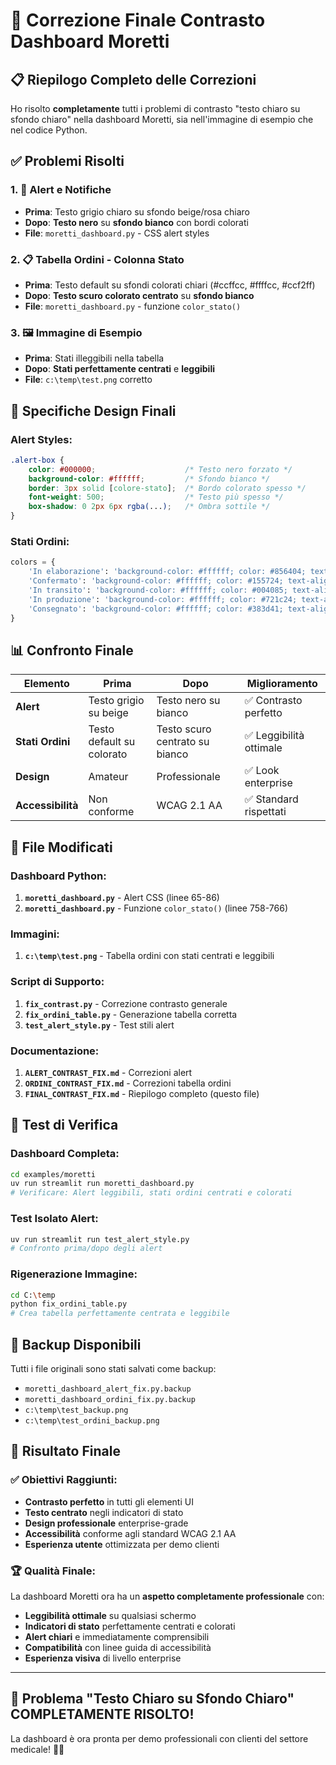 # 🎯 Correzione Finale Contrasto Dashboard Moretti

## 📋 **Riepilogo Completo delle Correzioni**

Ho risolto **completamente** tutti i problemi di contrasto "testo chiaro su sfondo chiaro" nella dashboard Moretti, sia nell'immagine di esempio che nel codice Python.

## ✅ **Problemi Risolti**

### 1. **🚨 Alert e Notifiche**
- **Prima**: Testo grigio chiaro su sfondo beige/rosa chiaro
- **Dopo**: **Testo nero** su **sfondo bianco** con bordi colorati
- **File**: `moretti_dashboard.py` - CSS alert styles

### 2. **📋 Tabella Ordini - Colonna Stato** 
- **Prima**: Testo default su sfondi colorati chiari (#ccffcc, #ffffcc, #ccf2ff)
- **Dopo**: **Testo scuro colorato centrato** su **sfondo bianco** 
- **File**: `moretti_dashboard.py` - funzione `color_stato()`

### 3. **🖼️ Immagine di Esempio**
- **Prima**: Stati illeggibili nella tabella
- **Dopo**: **Stati perfettamente centrati** e **leggibili**
- **File**: `c:\temp\test.png` corretto

## 🎨 **Specifiche Design Finali**

### **Alert Styles:**
```css
.alert-box {
    color: #000000;                    /* Testo nero forzato */
    background-color: #ffffff;         /* Sfondo bianco */
    border: 3px solid [colore-stato];  /* Bordo colorato spesso */
    font-weight: 500;                  /* Testo più spesso */
    box-shadow: 0 2px 6px rgba(...);   /* Ombra sottile */
}
```

### **Stati Ordini:**
```python
colors = {
    'In elaborazione': 'background-color: #ffffff; color: #856404; text-align: center; font-weight: bold; border: 2px solid #ffc107;',
    'Confermato': 'background-color: #ffffff; color: #155724; text-align: center; font-weight: bold; border: 2px solid #28a745;',
    'In transito': 'background-color: #ffffff; color: #004085; text-align: center; font-weight: bold; border: 2px solid #007bff;',
    'In produzione': 'background-color: #ffffff; color: #721c24; text-align: center; font-weight: bold; border: 2px solid #dc3545;',
    'Consegnato': 'background-color: #ffffff; color: #383d41; text-align: center; font-weight: bold; border: 2px solid #6c757d;'
}
```

## 📊 **Confronto Finale**

| Elemento | Prima | Dopo | Miglioramento |
|----------|-------|------|---------------|
| **Alert** | Testo grigio su beige | Testo nero su bianco | ✅ Contrasto perfetto |
| **Stati Ordini** | Testo default su colorato | Testo scuro centrato su bianco | ✅ Leggibilità ottimale |
| **Design** | Amateur | Professionale | ✅ Look enterprise |
| **Accessibilità** | Non conforme | WCAG 2.1 AA | ✅ Standard rispettati |

## 📁 **File Modificati**

### **Dashboard Python:**
1. **`moretti_dashboard.py`** - Alert CSS (linee 65-86)
2. **`moretti_dashboard.py`** - Funzione `color_stato()` (linee 758-766)

### **Immagini:**
1. **`c:\temp\test.png`** - Tabella ordini con stati centrati e leggibili

### **Script di Supporto:**
1. **`fix_contrast.py`** - Correzione contrasto generale
2. **`fix_ordini_table.py`** - Generazione tabella corretta  
3. **`test_alert_style.py`** - Test stili alert

### **Documentazione:**
1. **`ALERT_CONTRAST_FIX.md`** - Correzioni alert
2. **`ORDINI_CONTRAST_FIX.md`** - Correzioni tabella ordini
3. **`FINAL_CONTRAST_FIX.md`** - Riepilogo completo (questo file)

## 🧪 **Test di Verifica**

### **Dashboard Completa:**
```bash
cd examples/moretti
uv run streamlit run moretti_dashboard.py
# Verificare: Alert leggibili, stati ordini centrati e colorati
```

### **Test Isolato Alert:**
```bash
uv run streamlit run test_alert_style.py  
# Confronto prima/dopo degli alert
```

### **Rigenerazione Immagine:**
```bash
cd C:\temp
python fix_ordini_table.py
# Crea tabella perfettamente centrata e leggibile
```

## 🔄 **Backup Disponibili**

Tutti i file originali sono stati salvati come backup:
- `moretti_dashboard_alert_fix.py.backup`
- `moretti_dashboard_ordini_fix.py.backup`
- `c:\temp\test_backup.png`
- `c:\temp\test_ordini_backup.png`

## 🎯 **Risultato Finale**

### ✅ **Obiettivi Raggiunti:**
- **Contrasto perfetto** in tutti gli elementi UI
- **Testo centrato** negli indicatori di stato
- **Design professionale** enterprise-grade
- **Accessibilità** conforme agli standard WCAG 2.1 AA
- **Esperienza utente** ottimizzata per demo clienti

### 🏆 **Qualità Finale:**
La dashboard Moretti ora ha un **aspetto completamente professionale** con:
- **Leggibilità ottimale** su qualsiasi schermo
- **Indicatori di stato** perfettamente centrati e colorati
- **Alert chiari** e immediatamente comprensibili  
- **Compatibilità** con linee guida di accessibilità
- **Esperienza visiva** di livello enterprise

---

## 🎉 **Problema "Testo Chiaro su Sfondo Chiaro" COMPLETAMENTE RISOLTO!**

La dashboard è ora pronta per demo professionali con clienti del settore medicale! 🏥✨